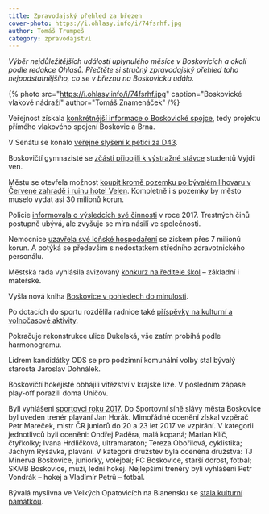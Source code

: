 ```yaml
---
title: Zpravodajský přehled za březen
cover-photo: https://i.ohlasy.info/i/74fsrhf.jpg
author: Tomáš Trumpeš
category: zpravodajství
---
```


*Výběr nejdůležitějších událostí uplynulého měsíce v Boskovicích a okolí podle redakce Ohlasů. Přečtěte si stručný zpravodajský přehled toho  nejpodstatnějšího, co se v březnu na Boskovicku událo.*

{% photo src="https://i.ohlasy.info/i/74fsrhf.jpg" caption="Boskovické vlakové nádraží" author="Tomáš Znamenáček" /%}

Veřejnost získala [konkrétnější informace o Boskovické spojce](http://www.ohlasy.info/clanky/2018/03/spojka.html), tedy projektu přímého vlakového spojení Boskovic a Brna.

V Senátu se konalo [veřejné slyšení k petici za D43](http://boskovice.cz/verejne-slyseni-v-nbsp-senatu-k-nbsp-petici-za-nbsp-d43/d-32995).

Boskovičtí gymnazisté se [zčásti připojili k výstražné stávce](https://www.facebook.com/events/1829796720405034/permalink/1831306593587380/?ref=1&action_history=null) studentů Vyjdi ven.

Městu se otevřela možnost [koupit kromě pozemku po bývalém lihovaru v Červené zahradě i ruinu hotel Velen](http://www.ohlasy.info/clanky/2018/03/velen-prodej.html). Kompletně i s pozemky by město muselo vydat asi 30 milionů korun.

Policie [informovala o výsledcích své činnosti](http://www.ohlasy.info/clanky/2018/03/z-radnice.html) v roce 2017. Trestných činů postupně ubývá, ale zvyšuje se míra násilí ve společnosti.

Nemocnice [uzavřela své loňské hospodaření](http://www.ohlasy.info/clanky/2018/03/z-radnice.html) se ziskem přes 7 milionů korun. A potýká se především s nedostatkem středního zdravotnického personálu.

Městská rada vyhlásila avizovaný [konkurz na ředitele škol](http://boskovice.cz/konkurz-na-reditele-ms-a-nbsp-zs-boskovice/d-32860) – základní i mateřské.

Vyšla nová kniha [Boskovice v pohledech do minulosti](http://boskovice.cz/nova-kniha-o-nbsp-boskovicich-se-nbsp-predstavila/d-32993).

Po dotacích do sportu rozdělila radnice také [příspěvky na kulturní a volnočasové aktivity](http://boskovice.cz/vysledne-rozdeleni-dotacniho-programu-kultura-a-nbsp-volnocasove-aktivity/d-33013).

Pokračuje rekonstrukce ulice Dukelská, vše zatím probíhá podle harmonogramu.

Lídrem kandidátky ODS se pro podzimní komunální volby stal bývalý starosta Jaroslav Dohnálek.

Boskovičtí hokejisté obhájili vítězství v krajské lize. V posledním zápase play-off porazili doma Uničov.

Byli vyhlášeni [sportovci roku 2017](http://boskovice.cz/na-plese-byli-vyhlaseni-sportovci-boskovic-za-rok-2017/d-32953). Do Sportovní síně slávy města Boskovice byl uveden trenér plavání Jan Horák. Mimořádné ocenění získal vzpěrač Petr Mareček, mistr ČR juniorů do 20 a 23 let 2017 ve vzpírání. V kategorii jednotlivců byli oceněni: Ondřej Paděra, malá kopaná; Marian Klíč, čtyřkolky; Ivana Hrdličková, ultramaraton; Tereza Obořilová, cyklistika; Jáchym Ryšávka, plavání. V kategorii družstev byla oceněna družstva: TJ Minerva Boskovice, juniorky, volejbal; FC Boskovice, starší dorost, fotbal; SKMB Boskovice, muži, lední hokej. Nejlepšími trenéry byli vyhlášeni Petr Vondrák – hokej a Vladimír Petrů – fotbal.

Bývalá myslivna ve Velkých Opatovicích na Blanensku se [stala kulturní památkou](https://blanensky.denik.cz/zpravy_region/zdivo-hajenky-fascinuje-i-ministerstvo-kultury-stala-se-z-ni-pamatka-20180319.html).
